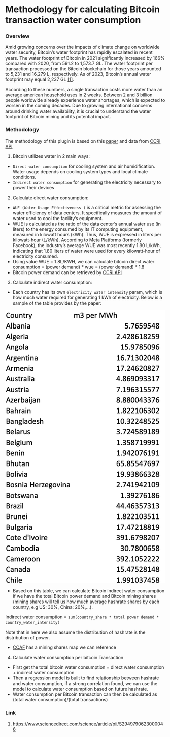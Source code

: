 # Methodology for calculating Bitcoin transaction water consumption

### Overview

Amid growing concerns over the impacts of climate change on worldwide water
security, Bitcoin’s water footprint has rapidly escalated in recent years.
The water footprint of Bitcoin in 2021 significantly increased by 166% compared
with 2020, from 591.2 to 1,573.7 GL. The water footprint per transaction
processed on the Bitcoin blockchain for those years amounted to 5,231 and 16,279 L,
respectively. As of 2023, Bitcoin’s annual water footprint may equal 2,237
GL [[1]](https://www.sciencedirect.com/science/article/pii/S2949790623000046).

According to these numbers, a single transaction costs more water than an average american household uses in 2 weeks.
Between 2 and 3 billion people worldwide already experience water shortages, which is expected to worsen in the coming
decades. Due to growing international concerns around drinking water availability, it is crucial to understand the water
footprint of Bitcoin mining and its potential impact.

### Methodology

The methodology of this plugin is based on
this [paper](https://www.sciencedirect.com/science/article/pii/S2949790623000046#mmc1)
and data from [CCRI API](https://v2.api.carbon-ratings.com/documentation)

1. Bitcoin utilizes water in 2 main ways:

- `Direct water consumption` for cooling system and air humidification.
  Water usage depends on cooling system types and local climate conditions.
- `Indirect water consumption` for generating the electricity necessary to power
  their devices

2. Calculate direct water consumption:

- `WUE (Water Usage Effectiveness )` is a critical metric for assessing the water
  efficiency of data centers. It specifically measures the amount of water used to
  cool the facility’s equipment.
- WUE is calculated as the ratio of the data center’s annual water use (in liters)
  to the energy consumed by its IT computing equipment, measured in kilowatt hours (kWh).
  Thus, WUE is expressed in liters per kilowatt-hour (L/kWh). According to Meta Platforms
  (formerly Facebook), the industry’s average WUE was most recently 1.80 L/kWh, indicating
  that 1.80 liters of water were used for every kilowatt-hour of electricity consumed.
- Using value WUE = 1.8L/KWH, we can calculate bitcoin direct water consumption
  = (power demand) * wue = (power demand) * 1.8
- Bitcoin power demand can be retrieved by [CCRI API](https://v2.api.carbon-ratings.com/documentation)

3. Calculate indirect water consumption:
- Each country has its own `electricity water intensity` param, which is how much
water required for generating 1 kWh of electricity. Below is a sample of the table provides
by the paper:

![Electric water intensity](img/water_intensity.png)

- Based on this table, we can calculate Bitcoin indirect water consumption if we have
the total Bitcoin power demand and Bitcoin mining shares (mining shares will tell us how much
average hashrate shares by each country, e.g US: 30%, China: 20%,...). 


Indirect water consumption = `sum(country_share * total power demand * country_water_intensity)`

Note that in here we also assume the distribution of hashrate is the distribution of power.

- [CCAF](https://ccaf.io/cbnsi/cbeci/mining_map) has a mining shares map we can reference

4. Calculate water consumption per bitcoin Transaction
- First get the total bitcoin water consumption = direct water consumption + indirect water consumption
- Then a regression model is built to find relationship between hashrate
and water consumption, if a strong correlation found, we can use the model
to calculate water consumption based on future hashrate.
- Water consumption per Bitcoin transaction can then be calculated as (total water consumption)/(total transactions)


### Link

1. https://www.sciencedirect.com/science/article/pii/S2949790623000046

